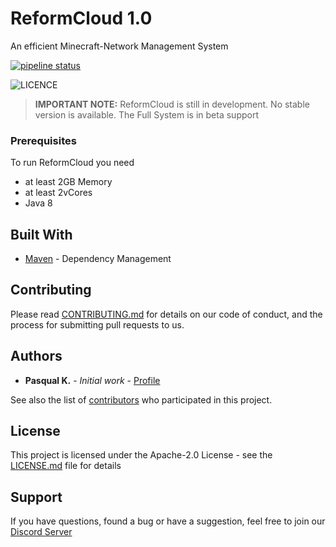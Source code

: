 # ReformCloud 1.0

An efficient Minecraft-Network Management System

[![pipeline status](https://gitlab.com/_Klaro/reformcloud/badges/master/pipeline.svg)](https://gitlab.com/_Klaro/reformcloud/commits/master)

![LICENCE](https://img.shields.io/badge/license-Apache--2.0-brightgreen.svg)

> <b>IMPORTANT NOTE:</b> ReformCloud is still in development. No stable version is available. The Full System is in beta support

### Prerequisites

To run ReformCloud you need 
 * at least 2GB Memory
 * at least 2vCores
 * Java 8

## Built With

* [Maven](https://maven.apache.org/) - Dependency Management

## Contributing

Please read [CONTRIBUTING.md](https://gitlab.com/_Klaro/reformcloud/blob/master/.gitlab/CONTRIBUTING.md) for details on our code of conduct, and the process for submitting pull requests to us.

## Authors

* **Pasqual K.** - *Initial work* - [Profile](https://gitlab.com/_Klaro)

See also the list of [contributors](https://gitlab.com/_Klaro/reformcloud/graphs/master) who participated in this project.

## License

This project is licensed under the Apache-2.0 License - see the [LICENSE.md](LICENSE) file for details

## Support

If you have questions, found a bug or have a suggestion, feel free to join our [Discord Server](https://discord.gg/uskXdVZ)
